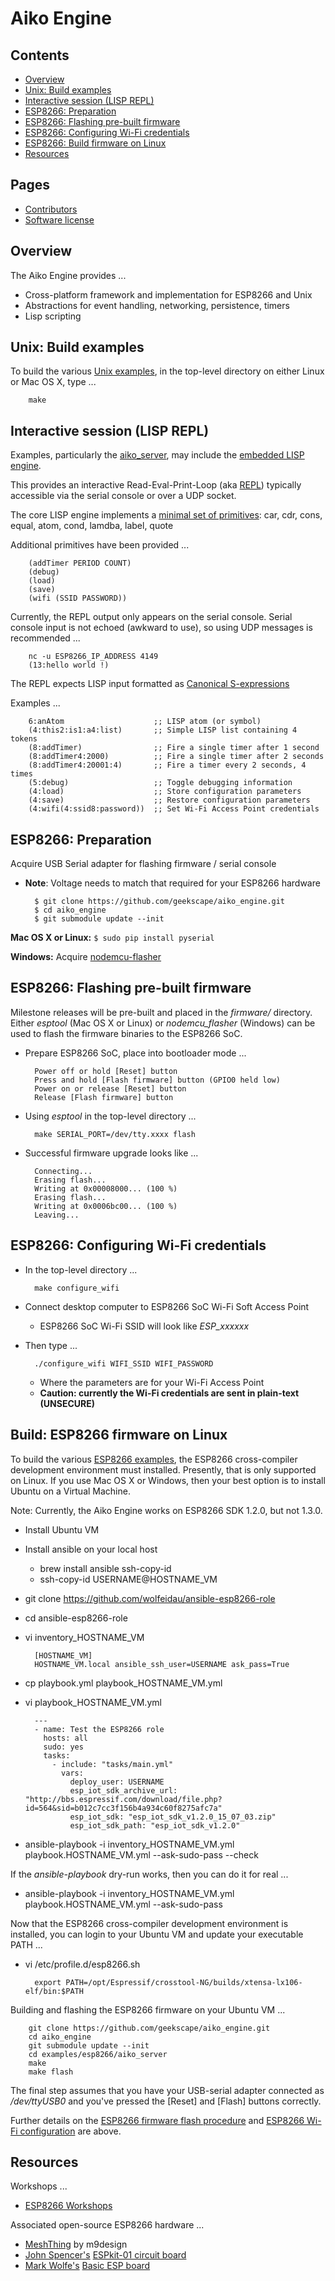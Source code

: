 Aiko Engine
===========

Contents
--------
- [Overview](#overview)
- [Unix: Build examples](#unix_build)
- [Interactive session (LISP REPL)](#lisp_repl)
- [ESP8266: Preparation](#esp8266_preparation)
- [ESP8266: Flashing pre-built firmware](#esp8266_flash)
- [ESP8266: Configuring Wi-Fi credentials](#esp8266_configure)
- [ESP8266: Build firmware on Linux](#esp8266_build)
- [Resources](#resources)

Pages
-----
- [Contributors](Contributors.md)
- [Software license](License)

<a name="overview" />

Overview
--------
The Aiko Engine provides ...

- Cross-platform framework and implementation for ESP8266 and Unix
- Abstractions for event handling, networking, persistence, timers
- Lisp scripting

<a name="unix_build" />

Unix: Build examples
--------------------
To build the various [Unix examples](examples/unix),
in the top-level directory on either Linux or Mac OS X, type ...

        make

<a name="lisp_repl" />

Interactive session (LISP REPL)
-------------------------------
Examples, particularly the
[aiko\_server](https://github.com/geekscape/aiko_engine/blob/master/examples/unix/aiko_server.c),
may include the
[embedded LISP engine](https://github.com/geekscape/aiko_engine/tree/master/src/common/lisp).

This provides an interactive Read-Eval-Print-Loop
(aka [REPL](https://en.wikipedia.org/wiki/Read%E2%80%93eval%E2%80%93print_loop))
typically accessible via the serial console or over a UDP socket.

The core LISP engine implements a
[minimal set of primitives](http://ep.yimg.com/ty/cdn/paulgraham/jmc.lisp):
car, cdr, cons, equal, atom, cond, lamdba, label, quote

Additional primitives have been provided ...

        (addTimer PERIOD COUNT)
        (debug)
        (load)
        (save)
        (wifi (SSID PASSWORD))

Currently, the REPL output only appears on the serial console.
Serial console input is not echoed (awkward to use),
so using UDP messages is recommended ...

        nc -u ESP8266_IP_ADDRESS 4149
        (13:hello world !)

The REPL expects LISP input formatted as
[Canonical S-expressions](https://en.wikipedia.org/wiki/Canonical_S-expressions)

Examples ...

        6:anAtom                    ;; LISP atom (or symbol)
        (4:this2:is1:a4:list)       ;; Simple LISP list containing 4 tokens
        (8:addTimer)                ;; Fire a single timer after 1 second
        (8:addTimer4:2000)          ;; Fire a single timer after 2 seconds
        (8:addTimer4:20001:4)       ;; Fire a timer every 2 seconds, 4 times
        (5:debug)                   ;; Toggle debugging information
        (4:load)                    ;; Store configuration parameters
        (4:save)                    ;; Restore configuration parameters
        (4:wifi(4:ssid8:password))  ;; Set Wi-Fi Access Point credentials

<a name="esp8266_preparation" />

ESP8266: Preparation
--------------------
Acquire USB Serial adapter for flashing firmware / serial console

- __Note__: Voltage needs to match that required for your ESP8266 hardware

        $ git clone https://github.com/geekscape/aiko_engine.git
        $ cd aiko_engine
        $ git submodule update --init

__Mac OS X or Linux:__ `$ sudo pip install pyserial`

__Windows:__ Acquire [nodemcu-flasher](https://github.com/nodemcu/nodemcu-flasher)

<a name="esp8266_flash" />

ESP8266: Flashing pre-built firmware
------------------------------------
Milestone releases will be pre-built and placed in the _firmware/_ directory.
Either _esptool_ (Mac OS X or Linux) or _nodemcu\_flasher_ (Windows) can be
used to flash the firmware binaries to the ESP8266 SoC.

- Prepare ESP8266 SoC, place into bootloader mode ...

        Power off or hold [Reset] button
        Press and hold [Flash firmware] button (GPIO0 held low)
        Power on or release [Reset] button
        Release [Flash firmware] button

- Using _esptool_ in the top-level directory ...

        make SERIAL_PORT=/dev/tty.xxxx flash

- Successful firmware upgrade looks like ...

        Connecting...
        Erasing flash...
        Writing at 0x00008000... (100 %)
        Erasing flash...
        Writing at 0x0006bc00... (100 %)
        Leaving...

<a name="esp8266_configure" />

ESP8266: Configuring Wi-Fi credentials
--------------------------------------
- In the top-level directory ...

        make configure_wifi

- Connect desktop computer to ESP8266 SoC Wi-Fi Soft Access Point
  - ESP8266 SoC Wi-Fi SSID will look like _ESP\_xxxxxx_

- Then type ...

        ./configure_wifi WIFI_SSID WIFI_PASSWORD

  - Where the parameters are for your Wi-Fi Access Point
  - __Caution: currently the Wi-Fi credentials are sent in plain-text (UNSECURE)__

<a name="esp8266_build" />

Build: ESP8266 firmware on Linux
--------------------------------
To build the various [ESP8266 examples](examples/esp8266),
the ESP8266 cross-compiler development environment must installed.
Presently, that is only supported on Linux.  If you use Mac OS X or
Windows, then your best option is to install Ubuntu on a Virtual Machine.

Note: Currently, the Aiko Engine works on ESP8266 SDK 1.2.0, but not 1.3.0.

- Install Ubuntu VM
- Install ansible on your local host
  - brew install ansible ssh-copy-id
  - ssh-copy-id USERNAME@HOSTNAME\_VM
- git clone https://github.com/wolfeidau/ansible-esp8266-role
- cd ansible-esp8266-role
- vi inventory\_HOSTNAME\_VM

        [HOSTNAME_VM]
        HOSTNAME_VM.local ansible_ssh_user=USERNAME ask_pass=True

- cp playbook.yml playbook\_HOSTNAME\_VM.yml
- vi playbook\_HOSTNAME\_VM.yml

        ---
        - name: Test the ESP8266 role
          hosts: all
          sudo: yes
          tasks:
            - include: "tasks/main.yml" 
              vars:
                deploy_user: USERNAME 
                esp_iot_sdk_archive_url: "http://bbs.espressif.com/download/file.php?id=564&sid=b012c7cc3f156b4a934c60f8275afc7a"
                esp_iot_sdk: "esp_iot_sdk_v1.2.0_15_07_03.zip"
                esp_iot_sdk_path: "esp_iot_sdk_v1.2.0"

- ansible-playbook -i inventory\_HOSTNAME\_VM.yml playbook.HOSTNAME\_VM.yml --ask-sudo-pass --check

If the _ansible-playbook_ dry-run works, then you can do it for real ...

- ansible-playbook -i inventory\_HOSTNAME\_VM.yml playbook.HOSTNAME\_VM.yml --ask-sudo-pass

Now that the ESP8266 cross-compiler development environment is installed,
you can login to your Ubuntu VM and update your executable PATH ...

- vi /etc/profile.d/esp8266.sh 

        export PATH=/opt/Espressif/crosstool-NG/builds/xtensa-lx106-elf/bin:$PATH

Building and flashing the ESP8266 firmware on your Ubuntu VM ...

        git clone https://github.com/geekscape/aiko_engine.git
        cd aiko_engine
        git submodule update --init
        cd examples/esp8266/aiko_server
        make
        make flash

The final step assumes that you have your USB-serial adapter connected as
_/dev/ttyUSB0_ and you've pressed the [Reset] and [Flash] buttons correctly.

Further details on the [ESP8266 firmware flash procedure](#esp8266_flash)
and [ESP8266 Wi-Fi configuration](esp8266_configure) are above.

<a name="resources" />

Resources
---------
Workshops ...

- [ESP8266 Workshops](https://github.com/geekscape/nodemcu_esp8266)

Associated open-source ESP8266 hardware ...

- [MeshThing](http://www.m9design.co) by m9design
- [John Spencer's](https://twitter.com/mage0r)
  [ESPkit-01 circuit board](https://github.com/mage0r/ESPkit-01)
- [Mark Wolfe's](https://twitter.com/wolfeidau)
  [Basic ESP board](https://github.com/wolfeidau/basic_esp_board)
